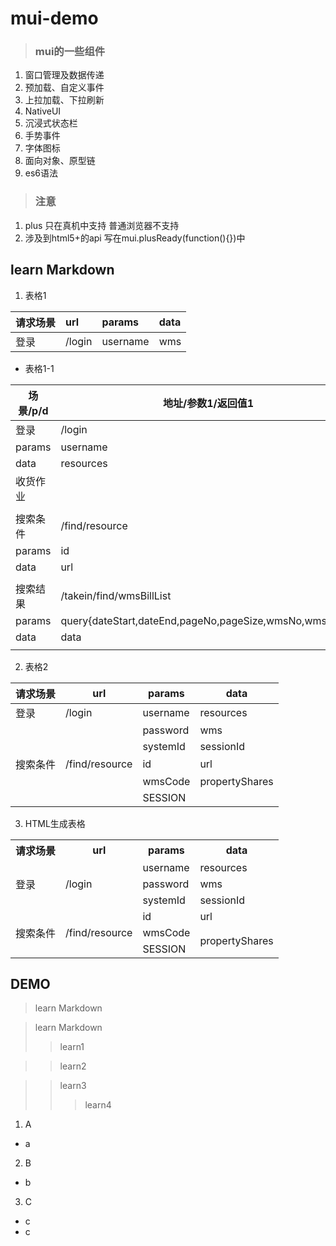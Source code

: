 # mui-demo
> ### mui的一些组件
1. 窗口管理及数据传递
2. 预加载、自定义事件
3. 上拉加载、下拉刷新
4. NativeUI 
5. 沉浸式状态栏
6. 手势事件
7. 字体图标
8. 面向对象、原型链
9. es6语法

> ### 注意
1. plus 只在真机中支持 普通浏览器不支持
2. 涉及到html5+的api 写在mui.plusReady(function(){})中

## learn Markdown
1. 表格1

| 请求场景 | url   | params   | data |
|:---------|:------|:---------|:-----|
| 登录     | /login| username | wms  |

* 表格1-1

| 场景/p/d| 地址/参数1/返回值1    								   | 参数2/值2	 	| 参数2/值3	|
|---------|--------------------------------------------------------|----------------|-----------|
| 登录    | /login												   |				|			|
| params  | username 											   | password 		| systemId  |
| data 	  | resources 											   | wms     		| sessionId |
| 收货作业|														   |				|		    |
|		  |														   |				|			|
| 搜索条件| /find/resource 										   |				|           |
| params  | id													   | wmsCode 		| SESSION   |
| data	  | url													   | propertyShares |		    |
|		  |														   |				|			|
| 搜索结果| /takein/find/wmsBillList							   | 				|			|
| params  | query{dateStart,dateEnd,pageNo,pageSize,wmsNo,wmsCode} | SESSION   		|			|
| data	  | data												   |				|			|
|		  |														   |				|			|

2. 表格2

| 请求场景 | url            | params   | data           |
|----------|----------------|----------|----------------|
| 登录     | /login         | username | resources      |
|          |                | password | wms            |
|          |                | systemId | sessionId      |
| 搜索条件 | /find/resource | id       | url            |
|          |                | wmsCode  | propertyShares |
|          |                | SESSION  |                |

3. HTML生成表格
<table>
  <tr>
    <th>请求场景</th>
    <th>url</th>
    <th>params</th>
    <th>data</th>
  </tr>
  <tr>
    <td rowspan="3">登录</td>
    <td rowspan="3">/login</td>
    <td>username</td>
    <td>resources</td>
  </tr>
  <tr>
    <td>password</td>
    <td>wms</td>
  </tr>
  <tr>
    <td>systemId</td>
    <td>sessionId</td>
  </tr>
  <tr>
    <td rowspan="3">搜索条件</td>
    <td rowspan="3">/find/resource</td>
    <td>id</td>
    <td>url</td>
  </tr>
  <tr>
    <td>wmsCode</td>
    <td rowspan="2">propertyShares</td>
  </tr>
  <tr>
    <td>SESSION</td>
  </tr>
</table>

## DEMO
> learn Markdown

> learn Markdown
>> learn1

>> learn2

>> learn3
>>> learn4

1. A
  * a
2. B
  * b
3. C
  * c
  * c